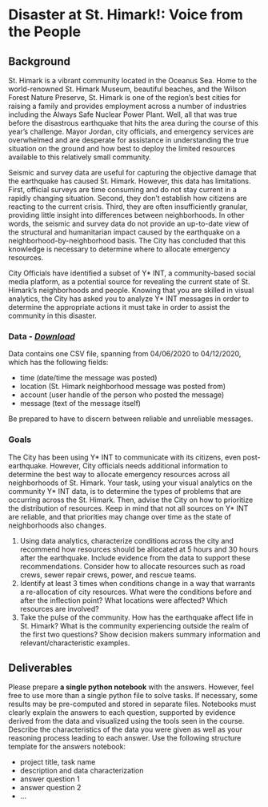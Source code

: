 # Disaster at St. Himark!: Voice from the People
## Background
St. Himark is a vibrant community located in the Oceanus Sea. Home to the world-renowned St. Himark Museum, beautiful beaches, and the Wilson Forest Nature Preserve, St. Himark is one of the region’s best cities for raising a family and provides employment across a number of industries including the Always Safe Nuclear Power Plant. Well, all that was true before the disastrous earthquake that hits the area during the course of this year’s challenge. Mayor Jordan, city officials, and emergency services are overwhelmed and are desperate for assistance in understanding the true situation on the ground and how best to deploy the limited resources available to this relatively small community.

Seismic and survey data are useful for capturing the objective damage that the earthquake has caused St. Himark. However, this data has limitations. First, official surveys are time consuming and do not stay current in a rapidly changing situation. Second, they don’t establish how citizens are reacting to the current crisis. Third, they are often insufficiently granular, providing little insight into differences between neighborhoods. In other words, the seismic and survey data do not provide an up-to-date view of the structural and humanitarian impact caused by the earthquake on a neighborhood-by-neighborhood basis. The City has concluded that this knowledge is necessary to determine where to allocate emergency resources.

City Officials have identified a subset of Y* INT, a community-based social media platform, as a potential source for revealing the current state of St. Himark’s neighborhoods and people. Knowing that you are skilled in visual analytics, the City has asked you to analyze Y* INT messages in order to determine the appropriate actions it must take in order to assist the community in this disaster.

### Data - *[Download](https://github.com/emmanueliarussi/DataScienceCapstone/tree/master/7_FinalProjects/DisasterStHimarkVoicePeople/data/task3.zip)*

Data contains one CSV file, spanning from 04/06/2020 to 04/12/2020, which has the following fields:

- time (date/time the message was posted)
- location (St. Himark neighborhood message was posted from)
- account (user handle of the person who posted the message)
- message (text of the message itself)

Be prepared to have to discern between reliable and unreliable messages.

### Goals
The City has been using Y* INT to communicate with its citizens, even post-earthquake. However, City officials needs additional information to determine the best way to allocate emergency resources across all neighborhoods of St. Himark. Your task, using your visual analytics on the community Y* INT data, is to determine the types of problems that are occurring across the St. Himark. Then, advise the City on how to prioritize the distribution of resources. Keep in mind that not all sources on Y* INT are reliable, and that priorities may change over time as the state of neighborhoods also changes.

1. Using data analytics, characterize conditions across the city and recommend how resources should be allocated at 5 hours and 30 hours after the earthquake. Include evidence from the data to support these recommendations. Consider how to allocate resources such as road crews, sewer repair crews, power, and rescue teams. 
2. Identify at least 3 times when conditions change in a way that warrants a re-allocation of city resources. What were the conditions before and after the inflection point? What locations were affected? Which resources are involved? 
3. Take the pulse of the community. How has the earthquake affect life in St. Himark? What is the community experiencing outside the realm of the first two questions? Show decision makers summary information and relevant/characteristic examples. 

## Deliverables

Please prepare __a single python notebook__ with the answers. However, feel free to use more than a single python file to solve tasks. If necessary, some results may be pre-computed and stored in separate files. Notebooks must clearly explain the answers to each question, supported by evidence derived from the data and visualized using the tools seen in the course. Describe the characteristics of the data you were given as well as your reasoning process leading to each answer. Use the following structure template for the answers notebook:

- project title, task name
- description and data characterization 
- answer question 1
- answer question 2
- ...
